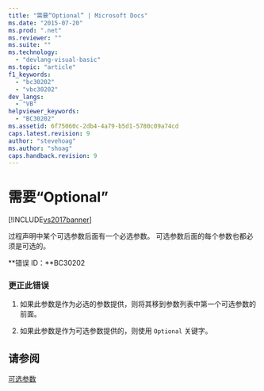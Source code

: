 ```yaml
---
title: "需要“Optional” | Microsoft Docs"
ms.date: "2015-07-20"
ms.prod: ".net"
ms.reviewer: ""
ms.suite: ""
ms.technology: 
  - "devlang-visual-basic"
ms.topic: "article"
f1_keywords: 
  - "bc30202"
  - "vbc30202"
dev_langs: 
  - "VB"
helpviewer_keywords: 
  - "BC30202"
ms.assetid: 6f75060c-2db4-4a79-b5d1-5780c09a74cd
caps.latest.revision: 9
author: "stevehoag"
ms.author: "shoag"
caps.handback.revision: 9
---
```

# 需要“Optional”
[!INCLUDE[vs2017banner](../../../visual-basic/includes/vs2017banner.md)]

过程声明中某个可选参数后面有一个必选参数。  可选参数后面的每个参数也都必须是可选的。  
  
 **错误 ID：**BC30202  
  
### 更正此错误  
  
1.  如果此参数是作为必选的参数提供，则将其移到参数列表中第一个可选参数的前面。  
  
2.  如果此参数是作为可选参数提供的，则使用 `Optional` 关键字。  
  
## 请参阅  
 [可选参数](../../../visual-basic/programming-guide/language-features/procedures/optional-parameters.md)